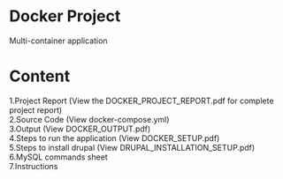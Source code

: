 # Docker Project
Multi-container application

# Content
1.Project Report (View the DOCKER_PROJECT_REPORT.pdf for complete project report) <br>
2.Source Code (View docker-compose.yml) <br>
3.Output (View DOCKER_OUTPUT.pdf) <br>
4.Steps to run the application (View DOCKER_SETUP.pdf)<br>
5.Steps to install drupal (View DRUPAL_INSTALLATION_SETUP.pdf)<br>
6.MySQL commands sheet <br>
7.Instructions
